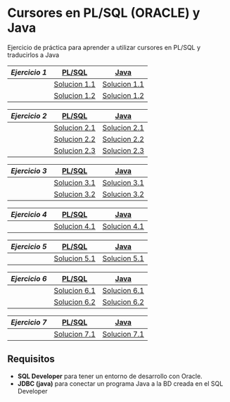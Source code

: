 # Cursores en PL/SQL (ORACLE) y Java

Ejercicio de práctica para aprender a utilizar cursores en PL/SQL y traducirlos a Java

| _Ejercicio 1_ | [PL/SQL][plsql_ejercicio_1]                    | [Java][java_ejercicio_1]                      |
| ------------- | ---------------------------------------------- | --------------------------------------------- |
|               | [Solucion 1.1][plsql_ejercicio_1_solucion_1_1] | [Solucion 1.1][java_ejercicio_1_solucion_1_2] |
|               | [Solucion 1.2][plsql_ejercicio_1_solucion_1_2] | [Solucion 1.2][java_ejercicio_1_solucion_1_2] |

| _Ejercicio 2_ | [PL/SQL][plsql_ejercicio_2]                    | [Java][java_ejercicio_2]                      |
| ------------- | ---------------------------------------------- | --------------------------------------------- |
|               | [Solucion 2.1][plsql_ejercicio_2_solucion_2_1] | [Solucion 2.1][java_ejercicio_2_solucion_2_1] |
|               | [Solucion 2.2][plsql_ejercicio_2_solucion_2_2] | [Solucion 2.2][java_ejercicio_2_solucion_2_2] |
|               | [Solucion 2.3][plsql_ejercicio_2_solucion_2_3] | [Solucion 2.3][java_ejercicio_2_solucion_2_3] |

| _Ejercicio 3_ | [PL/SQL][plsql_ejercicio_3]                    | [Java][java_ejercicio_3]                      |
| ------------- | ---------------------------------------------- | --------------------------------------------- |
|               | [Solucion 3.1][plsql_ejercicio_3_solucion_3_1] | [Solucion 3.1][java_ejercicio_3_solucion_3_1] |
|               | [Solucion 3.2][plsql_ejercicio_3_solucion_3_2] | [Solucion 3.2][java_ejercicio_3_solucion_3_2] |

| _Ejercicio 4_ | [PL/SQL][plsql_ejercicio_4]                    | [Java][java_ejercicio_4]                      |
| ------------- | ---------------------------------------------- | --------------------------------------------- |
|               | [Solucion 4.1][plsql_ejercicio_4_solucion_4_1] | [Solucion 4.1][java_ejercicio_4_solucion_4_1] |

| _Ejercicio 5_ | [PL/SQL][plsql_ejercicio_5]                    | [Java][java_ejercicio_5]                      |
| ------------- | ---------------------------------------------- | --------------------------------------------- |
|               | [Solucion 5.1][plsql_ejercicio_5_solucion_5_1] | [Solucion 5.1][java_ejercicio_5_solucion_5_1] |

| _Ejercicio 6_ | [PL/SQL][plsql_ejercicio_6]                    | [Java][java_ejercicio_6]                      |
| ------------- | ---------------------------------------------- | --------------------------------------------- |
|               | [Solucion 6.1][plsql_ejercicio_6_solucion_6_1] | [Solucion 6.1][java_ejercicio_6_solucion_6_1] |
|               | [Solucion 6.2][plsql_ejercicio_6_solucion_6_1] | [Solucion 6.2][java_ejercicio_6_solucion_6_2] |

| _Ejercicio 7_ | [PL/SQL][plsql_ejercicio_7]                    | [Java][java_ejercicio_7]                      |
| ------------- | ---------------------------------------------- | --------------------------------------------- |
|               | [Solucion 7.1][plsql_ejercicio_7_solucion_7_1] | [Solucion 7.1][java_ejercicio_7_solucion_7_1] |

## Requisitos

- **SQL Developer** para tener un entorno de desarrollo con Oracle.
- **JDBC (java)** para conectar un programa Java a la BD creada en el SQL Developer

<!-- pl/sql links -->

[plsql_ejercicio_1]: https://github.com/javiluli/plsql-cursores/tree/master/ejercicios/plsql/Ejercicio_1
[plsql_ejercicio_1_solucion_1_1]: https://github.com/javiluli/plsql-cursores/blob/master/ejercicios/plsql/Ejercicio_1/ejer_1_formula_1.sql
[plsql_ejercicio_1_solucion_1_2]: https://github.com/javiluli/plsql-cursores/blob/master/ejercicios/plsql/Ejercicio_1/ejer_1_formula_2.sql
[plsql_ejercicio_2]: https://github.com/javiluli/plsql-cursores/tree/master/ejercicios/plsql/Ejercicio_2
[plsql_ejercicio_2_solucion_2_1]: https://github.com/javiluli/plsql-cursores/blob/master/ejercicios/plsql/Ejercicio_2/ejer_2_formula_1.sql
[plsql_ejercicio_2_solucion_2_2]: https://github.com/javiluli/plsql-cursores/blob/master/ejercicios/plsql/Ejercicio_2/ejer_2_formula_2.sql
[plsql_ejercicio_2_solucion_2_3]: https://github.com/javiluli/plsql-cursores/blob/master/ejercicios/plsql/Ejercicio_2/ejer_2_formula_3.sql
[plsql_ejercicio_3]: https://github.com/javiluli/plsql-cursores/tree/master/ejercicios/plsql/Ejercicio_3
[plsql_ejercicio_3_solucion_3_1]: https://github.com/javiluli/plsql-cursores/blob/master/ejercicios/plsql/Ejercicio_3/ejer_3_formula_1.sql
[plsql_ejercicio_3_solucion_3_2]: https://github.com/javiluli/plsql-cursores/blob/master/ejercicios/plsql/Ejercicio_3/ejer_3_formula_2.sql
[plsql_ejercicio_4]: https://github.com/javiluli/plsql-cursores/tree/master/ejercicios/plsql/Ejercicio_4
[plsql_ejercicio_4_solucion_4_1]: https://github.com/javiluli/plsql-cursores/blob/master/ejercicios/plsql/Ejercicio_4/ejer_4.sql
[plsql_ejercicio_5]: https://github.com/javiluli/plsql-cursores/tree/master/ejercicios/plsql/Ejercicio_5
[plsql_ejercicio_5_solucion_5_1]: https://github.com/javiluli/plsql-cursores/blob/master/ejercicios/plsql/Ejercicio_5/ejer_5.sql
[plsql_ejercicio_6]: https://github.com/javiluli/plsql-cursores/tree/master/ejercicios/plsql/Ejercicio_6
[plsql_ejercicio_6_solucion_6_1]: https://github.com/javiluli/plsql-cursores/blob/master/ejercicios/plsql/Ejercicio_6/ejer_6_formula_1.sql
[plsql_ejercicio_6_solucion_6_2]: https://github.com/javiluli/plsql-cursores/blob/master/ejercicios/plsql/Ejercicio_6/ejer_6_formula_2.sql
[plsql_ejercicio_7]: https://github.com/javiluli/plsql-cursores/tree/master/ejercicios/plsql/Ejercicio_7
[plsql_ejercicio_7_solucion_7_1]: https://github.com/javiluli/plsql-cursores/blob/master/ejercicios/plsql/Ejercicio_7/ejer_7.sql

<!-- java links -->

[java_ejercicio_1]: https://github.com/javiluli/plsql-cursores/tree/master/ejercicios/java/Ejercicio_1
[java_ejercicio_1_solucion_1_1]: https://github.com/javiluli/plsql-cursores/blob/master/ejercicios/java/Ejercicio_1/ejer_1_formula_1.java
[java_ejercicio_1_solucion_1_2]: https://github.com/javiluli/plsql-cursores/blob/master/ejercicios/java/Ejercicio_1/ejer_1_formula_2.java
[java_ejercicio_2]: https://github.com/javiluli/plsql-cursores/tree/master/ejercicios/java/Ejercicio_2
[java_ejercicio_2_solucion_2_1]: https://github.com/javiluli/plsql-cursores/blob/master/ejercicios/java/Ejercicio_2/ejer_2_formula_1.java
[java_ejercicio_2_solucion_2_2]: https://github.com/javiluli/plsql-cursores/blob/master/ejercicios/java/Ejercicio_2/ejer_2_formula_2.java
[java_ejercicio_2_solucion_2_3]: https://github.com/javiluli/plsql-cursores/blob/master/ejercicios/java/Ejercicio_2/ejer_2_formula_3.java
[java_ejercicio_3]: https://github.com/javiluli/plsql-cursores/tree/master/ejercicios/java/Ejercicio_3
[java_ejercicio_3_solucion_3_1]: https://github.com/javiluli/plsql-cursores/blob/master/ejercicios/java/Ejercicio_3/ejer_3_formula_1.java
[java_ejercicio_3_solucion_3_2]: https://github.com/javiluli/plsql-cursores/blob/master/ejercicios/java/Ejercicio_3/ejer_3_formula_2.java
[java_ejercicio_4]: https://github.com/javiluli/plsql-cursores/tree/master/ejercicios/java/Ejercicio_4
[java_ejercicio_4_solucion_4_1]: https://github.com/javiluli/plsql-cursores/blob/master/ejercicios/java/Ejercicio_4/ejer_4_formula_1.java
[java_ejercicio_5]: https://github.com/javiluli/plsql-cursores/tree/master/ejercicios/java/Ejercicio_5
[java_ejercicio_5_solucion_5_1]: https://github.com/javiluli/plsql-cursores/blob/master/ejercicios/java/Ejercicio_5/ejer_5_formula_1.java
[java_ejercicio_6]: https://github.com/javiluli/plsql-cursores/tree/master/ejercicios/java/Ejercicio_6
[java_ejercicio_6_solucion_6_1]: https://github.com/javiluli/plsql-cursores/blob/master/ejercicios/java/Ejercicio_6/ejer_6_formula_1.java
[java_ejercicio_6_solucion_6_2]: https://github.com/javiluli/plsql-cursores/blob/master/ejercicios/java/Ejercicio_6/ejer_6_formula_2.java
[java_ejercicio_7]: https://github.com/javiluli/plsql-cursores/tree/master/ejercicios/java/Ejercicio_7
[java_ejercicio_7_solucion_7_1]: https://github.com/javiluli/plsql-cursores/blob/master/ejercicios/java/Ejercicio_7/ejer_7_formula_1.java
